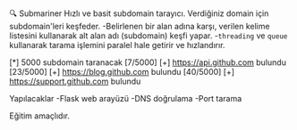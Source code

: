 🔍 Submariner
Hızlı ve basit subdomain tarayıcı. Verdiğiniz domain için subdomain'leri keşfeder.
-Belirlenen bir alan adına karşı, verilen kelime listesini kullanarak alt alan adı (subdomain) keşfi yapar.
-`threading` ve `queue` kullanarak tarama işlemini paralel hale getirir ve hızlandırır.

[*] 5000 subdomain taranacak
[7/5000] [+] https://api.github.com bulundu
[23/5000] [+] https://blog.github.com bulundu
[40/5000] [+] https://support.github.com bulundu

Yapılacaklar
-Flask web arayüzü
-DNS doğrulama
-Port tarama



Eğitim amaçlıdır.
